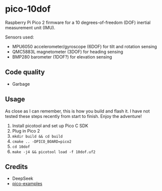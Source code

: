 pico-10dof
==========

Raspberry Pi Pico 2 firmware for a 10 degrees-of-freedom (DOF) inertial measurement unit (IMU).

Sensors used:
- MPU6050 accelerometer/gyroscope (6DOF) for tilt and rotation sensing
- QMC5883L magnetometer (3DOF) for heading sensing
- BMP280 barometer (1DOF?) for elevation sensing


Code quality
------------

- Garbage


Usage
-----

As close as I can remember, this is how you build and flash it. I have not tested these steps recently from start to finish. Enjoy the adventure!

1. Install picotool and set up Pico C SDK
2. Plug in Pico 2
3. `mkdir build && cd build`
4. `cmake .. -DPICO_BOARD=pico2`
5. `cd 10dof`
6. `make -j4 && picotool load -f 10dof.uf2`


Credits
-------

- DeepSeek
- [pico-examples](https://github.com/raspberrypi/pico-examples)
